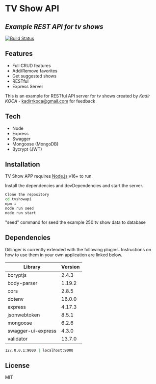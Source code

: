 # TV Show API
## _Example REST API for tv shows_

[![Build Status](https://travis-ci.org/joemccann/dillinger.svg?branch=master)](https://github.com/kadirkoca/tvshowapi)

## Features

- Full CRUD features
- Add/Remove favorites
- Get suggested shows
- RESTful
- Express Server

This is an example for RESTful API server for tv shows
created by _Kadir KOCA_ - kadirrkoca@gmail.com for feedback

## Tech

- Node
- Express
- Swagger
- Mongoose (MongoDB)
- Bycrypt (JWT)

## Installation

TV Show APP requires [Node.js](https://nodejs.org/) v16+ to run.

Install the dependencies and devDependencies and start the server.

```sh
Clone the repository
cd tvshowapi
npm i
node run seed
node run start
```

"seed" command for seed the example 250 tv show data to database

## Dependencies

Dillinger is currently extended with the following plugins.
Instructions on how to use them in your own application are linked below.

| Library | Version |
| ------ | ------ |
| bcryptjs | 2.4.3 |
| body-parser | 1.19.2 |
| cors |  2.8.5 |
| dotenv | 16.0.0 |
| express | 4.17.3 |
| jsonwebtoken | 8.5.1 |
| mongoose | 6.2.6 |
| swagger-ui-express | 4.3.0 |
| validator | 13.7.0 |

```sh
127.0.0.1:9000 | localhost:9000
```

## License

MIT
